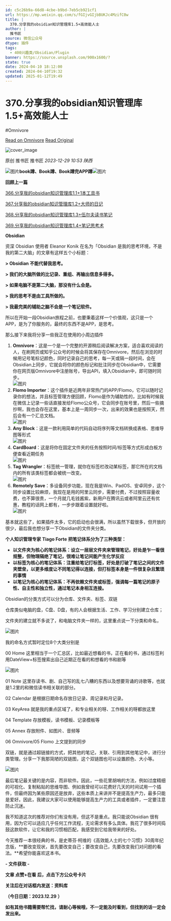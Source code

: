 ```yaml
---
id: c5c26b9a-66d8-4cbe-b9bd-7eb5cb921cf1
url: https://mp.weixin.qq.com/s/fGIjvGIjbBUKJc4MzifC0w
title: |
  370.分享我的obsidian知识管理库1.5+高效能人士
author: |
  推书匠
source: 微信公众号
dtype: 插件
tags:
  - 400兴趣类/Obsidian/Plugin
banner: https://source.unsplash.com/900x1600/?
state: true
date: 2024-04-10 18:12:00
created: 2024-04-10T19:32
updated: 2025-01-12T19:49
---
```



# 370.分享我的obsidian知识管理库1.5+高效能人士
#Omnivore

[Read on Omnivore](https://omnivore.app/me/https-mp-weixin-qq-com-s-f-g-ijv-g-ijb-buk-jc-4-mzif-c-0-w-18ec77e185b)
[Read Original](https://mp.weixin.qq.com/s/fGIjvGIjbBUKJc4MzifC0w)

![cover_image](https://proxy-prod.omnivore-image-cache.app/0x0,sayuZmjEIZ_UjrLSn3ifeYch59ouaMap4y-RTEN4e1BU/https://mmbiz.qpic.cn/mmbiz_jpg/HuOeTddb5xufKwbENiawJMxz3ia0dHialn57bsj2soSt3icxWbu477hq4Oupz4v1GyREpf8f6KYmzTpDdtrxNW4gKg/0?wx_fmt=jpeg) 

原创 推书匠  推书匠 _2023-12-29 10:53_ _陕西_ 

![图片](https://proxy-prod.omnivore-image-cache.app/0x0,s4bxTWG8gf7bEphARkuozbedegjGWPRPZVS-N7g01cZ8/https://mmbiz.qpic.cn/mmbiz_gif/DRPKCGMAPjKcgfL9NwgUdJCyVG7h8j4oRgySJIgmxGhTZcVUOuQkocFfkBf7gD7oSOoE6dThDDJff6Eg89htTA/640?wx_fmt=gif&random=0.905738915116411)**book蹲、Book蹲、Book蹲完APP蹲**![图片](https://proxy-prod.omnivore-image-cache.app/0x0,sWqW2WmKaatRQLdhy83jYw7dQIk_9JShvo7co-IPfxho/https://mmbiz.qpic.cn/mmbiz_gif/DRPKCGMAPjKcgfL9NwgUdJCyVG7h8j4oRgySJIgmxGhTZcVUOuQkocFfkBf7gD7oSOoE6dThDDJff6Eg89htTA/640?wx_fmt=gif&random=0.890106633002367)

**回顾上一篇**

[366.分享我的obsidian知识管理库1.1+1本工具书](http://mp.weixin.qq.com/s?%5F%5Fbiz=Mzg5NjgzNzAxMg==&mid=2247487061&idx=1&sn=b7c2b4bf7899652c85d670138395b105&chksm=c07bbaaef70c33b80230bce188de72bb7a71beb0eac6a0c7757a1bd9bd2e555715309d965f4b&scene=21#wechat%5Fredirect)  

[367.分享我的obsidian知识管理库1.2+大师的日记](http://mp.weixin.qq.com/s?%5F%5Fbiz=Mzg5NjgzNzAxMg==&mid=2247487062&idx=1&sn=3d3140db92cb83e8c038c87dea828cbd&chksm=c07bbaadf70c33bb331547424eb078a3ba60bfdeee26579655f950e0668f2bc14455d2292117&scene=21#wechat%5Fredirect)  

[368.分享我的obsidian知识管理库1.3+伍尔夫读书笔记](http://mp.weixin.qq.com/s?%5F%5Fbiz=Mzg5NjgzNzAxMg==&mid=2247487063&idx=1&sn=139efcf7630aa5c091bf1f7501434d3f&chksm=c07bbaacf70c33bafb4a3049f9e87b6c6ad8eee2b3765dbe3a773d0fdf38ac6e15a5cac79136&scene=21#wechat%5Fredirect)  

[369.分享我的obsidian知识管理库1.4+笔记思考术](http://mp.weixin.qq.com/s?%5F%5Fbiz=Mzg5NjgzNzAxMg==&mid=2247487064&idx=1&sn=3c7c470668b84a13eb2b33349755d4d6&chksm=c07bbaa3f70c33b5fb077b644daefe6451f03db10bedb79fb289add62703ab90fd476a410836&scene=21#wechat%5Fredirect)  

**Obsidian**

资深 Obsidian 使用者 Eleanor Konik 在名为「Obsidian 是我的思考环境，不是我的第二大脑」的文章有这样五个小标题：

**\> Obsidian 不能代替我思考。** 

**\> 我们的大脑所做的比记录、重组、再输出信息多得多。** 

**\> 如果电脑不是第二大脑，那没有什么会是。** 

**\> 我的思考不是由工具所做的。** 

**\> 我最完美的辅助之脑不会是一个笔记软件。**

所以在开始一段Obsidian旅程之前，也要秉着这样一个价值观，这只是一个APP，是为了你服务的，最终的东西不是APP，是思考。  

那么接下来我将分享一些我正在使用的小周边插件

1. **Omnivore**：这是一个是一个完整的开源稍后阅读解决方案，适合喜欢阅读的人，在刷网页或知乎公众号的时候会将其保存在Omnivore，然后在浏览的时候用记号笔标记颜色，同时记录自己的思考，每一天或隔一段时间，会在Obsidian上同步，它就会将你的颜色标记和批注同步在Obsidian中，它需要你在网页版Omnivore中注册账号，导出API，填入Obsidian中，即可随时同步。  
![图片](https://proxy-prod.omnivore-image-cache.app/0x0,sd1uz89TBT68mBxqMENtDPaLI3wGjVzUsRSqZ6F4ScjE/https://mmbiz.qpic.cn/mmbiz_png/HuOeTddb5xvib5MHUnWdH0WXWiarTDUjSjqNc8ECX9lnRibnFdIuDIPQHYibGcC818X0uIsdN69gUhYscksZeSanLA/640?wx_fmt=png&from=appmsg)
2. **Flomo Importer**：这个插件是近两年非常热门的APP/Flomo，它可以随时记录你的想法，并且标签管理方便回顾，Flomo是作为辅助性的，比如有时候我在微信上记录一些话直接发给Flomo公众号，它会同步在账号里，然后一些摘抄啊，我也会存在这里，基本上是一周同步一次，出来的效果也是按照天，然后会有一个汇总文档。  
![图片](https://proxy-prod.omnivore-image-cache.app/0x0,sl2W0M6ye6PS7YLl9dg925J7Pc3C3s2n4-z_OKspWCUo/https://mmbiz.qpic.cn/mmbiz_png/HuOeTddb5xvib5MHUnWdH0WXWiarTDUjSjk6LNelezrggj2zs4fhYXjaJibGlrmBdbIoMBqkf35DXpsaRDpiblXJ9A/640?wx_fmt=png&from=appmsg)
3. **Any Block**：这是一款利用简单的代码自动将序列等文档转换成表格、思维导图等形式  
![图片](https://proxy-prod.omnivore-image-cache.app/0x0,sKi6S7LKdPrTcU6BwY9SrqqLv0P_zOz9iKV8HjI3uMR8/https://mmbiz.qpic.cn/mmbiz_png/HuOeTddb5xvib5MHUnWdH0WXWiarTDUjSjNPkCxY1iauXolUK3JflZmQF2U7MSYgYhO5OY7qg1JRJLsNkZI0RxibVQ/640?wx_fmt=png&from=appmsg)
4. **CardBoard**：这是将你在固定文件夹的任务按照时间/标签等方式形成白板方便查看近期任务  
![图片](https://proxy-prod.omnivore-image-cache.app/0x0,sd4QubzNbqdQn68YlflymuVFFHTYEsR-pjx-nYS8D_Ng/https://mmbiz.qpic.cn/mmbiz_png/HuOeTddb5xvib5MHUnWdH0WXWiarTDUjSjEd9ploV2aWtdflH3LDd8w7kF9LYc5Ie0Iyn4fiaKnDvlo6uicmKzTiapg/640?wx_fmt=png&from=appmsg)
5. **Tag Wrangler**：标签统一管理，就你在标签栏改动某标签，那它所在的文档内的所有该类标签都会被统一改变。  
![图片](https://proxy-prod.omnivore-image-cache.app/0x0,svQgTWptHK7SJlBFW5KkdKejMPQBYCsdJpLYri3IkoX0/https://mmbiz.qpic.cn/mmbiz_png/HuOeTddb5xvib5MHUnWdH0WXWiarTDUjSjvNv0ZhGF8vTHJnWgEAdSyBpLvdxzX3yWUaeIdNAriaHT0eFwHk6vrXw/640?wx_fmt=png&from=appmsg)
6. **Remotely Save**：多设备同步功能，现在我是Win、PadOS、安卓同步，这个同步设置比较麻烦，我现在是用的阿里云同步，需要付费，不过按照容量收费，也不算很贵，一个月就几毛钱酱紫，新用户在腾讯云或者阿里云还有优惠，教程的话网上都有，一步步跟着设置就好啦。  
![图片](https://proxy-prod.omnivore-image-cache.app/0x0,s2FpRpAXyuQpuYcrK1-QOPXlZsiu36tA64yVArDygsqU/https://mmbiz.qpic.cn/mmbiz_png/HuOeTddb5xvib5MHUnWdH0WXWiarTDUjSjZUypkRXwxygGxNNCzty2Pibg9vqOL55ib5Kq5NgDBEr1v0HMCTLSILMw/640?wx_fmt=png&from=appmsg)

基本就这些了，如果插件太多，它的启动也会很满，所以虽然下载很多，但开放的很少，最后我也想分享一下Obsidian的文件夹分类。

**个人知识管理专家** **Tiago Forte** **把笔记体系分为了三种类型：**

* **以文件夹为核心的笔记体系：设立一层层文件夹来管理笔记，好处是乍一看很规整，但物理隔绝了笔记，很难让笔记间能产生化学反应**
* **以标签为核心的笔记体系：注重给笔记打标签，好处是打破了笔记之间的文件夹壁垒，以更多维度让不同笔记得以连接，但打标签本身是一件很复杂且繁琐的事情**
* **以笔记为核心的笔记体系：不再依赖文件夹或标签，强调每一篇笔记的原子性、自主性和独立性，通过笔记本身相互连接。**

Obsidian的分类方式可以分为仓库、文件夹、标签、双链

仓库类似电脑的盘，C盘、D盘，有的人会根据生活、工作、学习分别建立仓库；

文件夹的建立就不多说了，和电脑文件夹一样的，这里重点说一下分类和命名，

![图片](https://proxy-prod.omnivore-image-cache.app/0x0,sy2EjPqJCfrOsCizN-H29zW7arMwKbf8xLuDefkj9biQ/https://mmbiz.qpic.cn/mmbiz_png/HuOeTddb5xvib5MHUnWdH0WXWiarTDUjSjGtMGiclkrUGgVeZCt5VBbu3djFJymVlNIZuyA7mlOZZAToHSNWA47lA/640?wx_fmt=png&from=appmsg)

我的命名方式暂时定位8个大类分别是  

00 Home 这里相当于一个汇总区，比如最近想看的书，正在看的书，通过标签利用DateView+标签搜索出自己近期正在看的和想看的书和剧等

![图片](https://proxy-prod.omnivore-image-cache.app/0x0,sNop64TzN4u-kkLhdQitdP8brlPwsGVS3Uc2z03dJLeU/https://mmbiz.qpic.cn/mmbiz_jpg/HuOeTddb5xvib5MHUnWdH0WXWiarTDUjSjcIndsicGUjzuJElk8iafNibZQ7icRBedVWLzGI2mYKK1IKuxWsOyPVBPvQ/640?wx_fmt=jpeg)

01 Note 这里存读书、剧、自己写的乱七八糟的东西以及想要背诵的诗歌等，也就是1.2里的和微信读书相关联的部分。

02 Calendar 是根据日期命名存放日记录、周记录和月记录。  

03 KeyArea 就是我的重点区域了，和专业相关的呀、工作相关的呀都放这里  

04 Template 存放模板，读书模板、记录模板等  

05 Annex 存放附件、如图片、音频等  

06 Omnivore/05 Flomo 上文提到的同步

双链，就是通过超链接的方式，把其他的笔记，关联、引用到其他笔记中，进行分类管理。分享一下我那简陋的双链图，这个双链图也可以设置颜色、大小等。

![图片](https://proxy-prod.omnivore-image-cache.app/0x0,so8Op89zdxz5-_4LzcaByOOiyYPewJUhLPLypB7tE6gs/https://mmbiz.qpic.cn/mmbiz_png/HuOeTddb5xvib5MHUnWdH0WXWiarTDUjSjUGe9CBBj60ZLRGyoXbFEE0PEtTWBLczfibK7qoewpsbfJFtG90RJZyw/640?wx_fmt=png&from=appmsg)

最后笔记最关键的是内容，而非软件。因此，一些花里胡哨的方法，例如过度精细的可视化、复制粘贴的思维导图、例如我曾经可以花费好几天的时间试用一个插件，但最终因为某些原因还是放弃，这些本质上来讲并不是提高生产力，最多只能是爱好。因此，我建议大家可以使用能够提高生产力的工具或者插件，一定要注意防止沉迷。  

我不知道这次的推荐对你们有没有用，但这不是重点。我只能说Obsidian 很有用，因为它可以适应几乎任何工作流程，无论需求有多么具体。我花了很多时间捣鼓这款软件，让它和我的习惯相匹配，我感受到它给我带来的好处。

今天推荐一本很经典的书，是史蒂芬·柯维的《高效能人士的七个习惯》30周年纪念版，**要改变现状，首先要改变自己；要改变自己，先要改变我们对问题的看法。**希望你能喜欢这本书。

**\- 文件获取 -**

**文章 点赞+在看 后，点击下方公众号卡片**

**关注后在对话框内发送：资料库**

**（今日日期：2023.12.29** **）**

**如有其他书籍需要帮忙找，请耐心等候哦，不一定能及时看到，但找到的话一定会发出来。**



